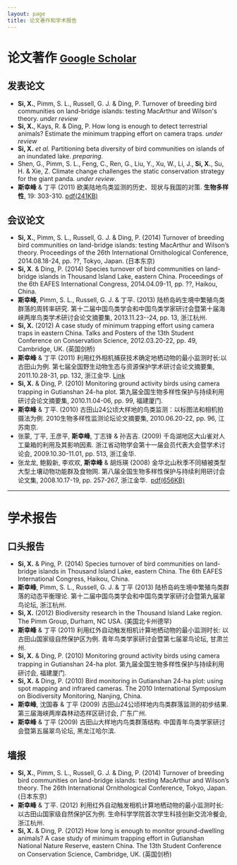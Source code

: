 ```yaml
---
layout: page
title: 论文著作和学术报告
---
```


# 论文著作 <small>[**Google Scholar**](http://scholar.google.com/citations?user=wI1qfPsAAAAJ&hl=en) </small>

## 发表论文

-   **Si, X.**, Pimm, S. L., Russell, G. J. & Ding, P. Turnover of breeding bird communities on land-bridge islands: testing MacArthur and Wilson's theory. *under review*
-   **Si, X.**, Kays, R. & Ding, P. How long is enough to detect terrestrial animals? Estimate the minimum trapping effort on camera traps. *under review*
-   **Si, X.** *et al.* Partitioning beta diversity of bird communities on islands of an inundated lake. *preparing.*
-   Shen, G., Pimm, S. L., Feng, C., Ren, G., Liu, Y., Xu, W., Li, J., **Si, X.**, Su, H. & Xie, Z. Climate change challenges the static conservation strategy for the giant panda. *under review*.
-   **斯幸峰** & 丁平 (2011) 欧美陆地鸟类监测的历史、现状与我国的对策. **生物多样性**, 19: 303-310.    [pdf(241KB)](http://sixf.org/files/articles/Si-Ding-2011.pdf)

## 会议论文

-   **Si, X.**, Pimm, S. L., Russell, G. J. & Ding, P. (2014) Turnover of breeding bird communities on land-bridge islands: testing MacArthur and Wilson’s theory. Proceedings of the 26th International Ornithological Conference, 2014.08.18-24, pp. ??, Tokyo, Japan. (日本东京)
-   **Si, X**. & Ding, P. (2014) Species turnover of bird communities on land-bridge islands in Thousand Island Lake, eastern China. Proceedings of the 6th EAFES International Congress, 2014.04.09-11, pp. ??, Haikou, China.
-   **斯幸峰**, Pimm, S. L., Russell, G. J. & 丁平. (2013) 陆桥岛屿生境中繁殖鸟类群落的周转率研究. 第十二届中国鸟类学会和中国鸟类学家研讨会暨第十届海峡两岸鸟类学术研讨会论文摘要集, 2013.11.23--24, pp. 13, 浙江杭州.
-   **Si, X.** (2012) A case study of minimum trapping effort using camera traps in eastern China. Talks and Posters of the 13th Student Conference on Conservation Science, 2012.03.20-22, pp. 49, Cambridge, UK. (英国剑桥)
-   **斯幸峰** & 丁平 (2011) 利用红外相机捕获技术确定地栖动物的最小监测时长:以古田山为例. 第七届全国野生动物生态与资源保护学术研讨会论文摘要集, 2011.10.28-31, pp. 132, 浙江金华. [Link](http://cpfd.cnki.com.cn/Article/CPFDTOTAL-ZWRQ201110002152.htm)
-   **Si, X.** & Ding, P. (2010) Monitoring ground activity birds using camera trapping in Gutianshan 24-ha plot. 第九届全国生物多样性保护与持续利用研讨会论文摘要集, 2010.11.04-06, pp. 99, 福建厦门.
-   **斯幸峰** & 丁平. (2010) 古田山24公顷大样地的鸟类监测：以标图法和相机拍摄法为例. 2010生物多样性监测论坛论文摘要集, 2010.06.20-22, pp. 96, 江苏南京.
-   张蒙, 丁平, 王彦平, **斯幸峰**, 丁志锋 & 孙吉吉. (2009) 千岛湖地区大山雀对人工巢箱的利用及其影响因素. 浙江省动物学会第十一届会员代表大会暨学术讨论会, 2009.10.30-11.01, pp. 513, 浙江金华.
-   张龙龙, 鲍毅新, 李欢欢, **斯幸峰** & 胡烁瑛 (2008) 金华北山秋季不同植被类型大型土壤动物功能群及食物网. 第八届全国生物多样性保护与持续利用研讨会论文集, 2008.10.17-19, pp. 257-267, 浙江金华.  [pdf(656KB)](http://sixf.org/files/articles/Zhang-etal-2008.pdf)

--------

# 学术报告

## 口头报告

-   **Si, X.** & Ping, P. (2014) Species turnover of bird communities on land-bridge islands in Thousand Island Lake, eastern China. The 6th EAFES International Congress, Haikou, China.
-   **斯幸峰**, Pimm, S. L., Russell, G. J. & 丁平 (2013) 陆桥岛屿生境中繁殖鸟类群落的动态平衡理论. 第十二届中国鸟类学会和中国鸟类学家研讨会暨第九届翠鸟论坛, 浙江杭州.
-	**Si, X.** (2012) Biodiversity research in the Thousand Island Lake region. The Pimm Group, Durham, NC USA. (美国北卡州德罕)
-	**斯幸峰** & 丁平 (2011) 利用红外自动触发相机计算地栖动物的最小监测时长: 以古田山国家级自然保护区为例. 青年鸟类学家研讨会暨第七届翠鸟论坛, 甘肃兰州. 
-	**Si, X.** & Ding, P. (2010) Monitoring ground activity birds using camera trapping in Gutianshan 24-ha plot. 第九届全国生物多样性保护与持续利用研讨会, 福建厦门. 
-   **Si, X.** & Ding, P. (2010) Bird monitoring in Gutianshan 24-ha plot: using spot mapping and infrared cameras. The 2010 International Symposium on Biodiversity Monitoring, Nanjing, China.
-   **斯幸峰**, 沈国春 & 丁平 (2009) 古田山24公顷样地内鸟类群落监测的初步结果. 第三届海峡两岸森林动态样区研讨会, 广东广州. 
-   **斯幸峰** & 丁平 (2009) 古田山大样地内鸟类群落结构. 中国青年鸟类学家研讨会暨第五届翠鸟论坛, 黑龙江哈尔滨.

## 墙报

-   **Si, X.**, Pimm, S. L., Russell, G. J. & Ding, P. (2014) Turnover of breeding bird communities on land-bridge islands: testing MacArthur and Wilson’s theory. The 26th International Ornithological Conference, Tokyo, Japan. (日本东京)
-   **斯幸峰** & 丁平. (2012) 利用红外自动触发相机计算地栖动物的最小监测时长: 以古田山国家级自然保护区为例. 生命科学学院首次学生科技创新交流冷餐会, 浙江杭州.
-   **Si, X.** & Ding, P. (2012) How long is enough to monitor ground-dwelling animals? A case study of minimum trapping effort in Gutianshan National Nature Reserve, eastern China. The 13th Student Conference on Conservation Science, Cambridge, UK. (英国剑桥)
